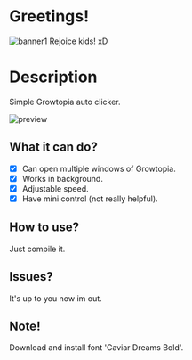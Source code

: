 # Greetings!
![banner1](https://github.com/juvilux/GTBit-Beta/blob/master/Image/banner1.jpg?raw=true)
Rejoice kids! xD

# Description
Simple Growtopia auto clicker.

![preview](https://github.com/juvilux/GTBit-Beta/blob/master/Image/preview.png?raw=true)

## What it can do?
- [x] Can open multiple windows of Growtopia.
- [x] Works in background.
- [x] Adjustable speed.
- [x] Have mini control (not really helpful).

## How to use?
Just compile it.

## Issues?
It's up to you now im out.

## Note!
Download and install font 'Caviar Dreams Bold'.
